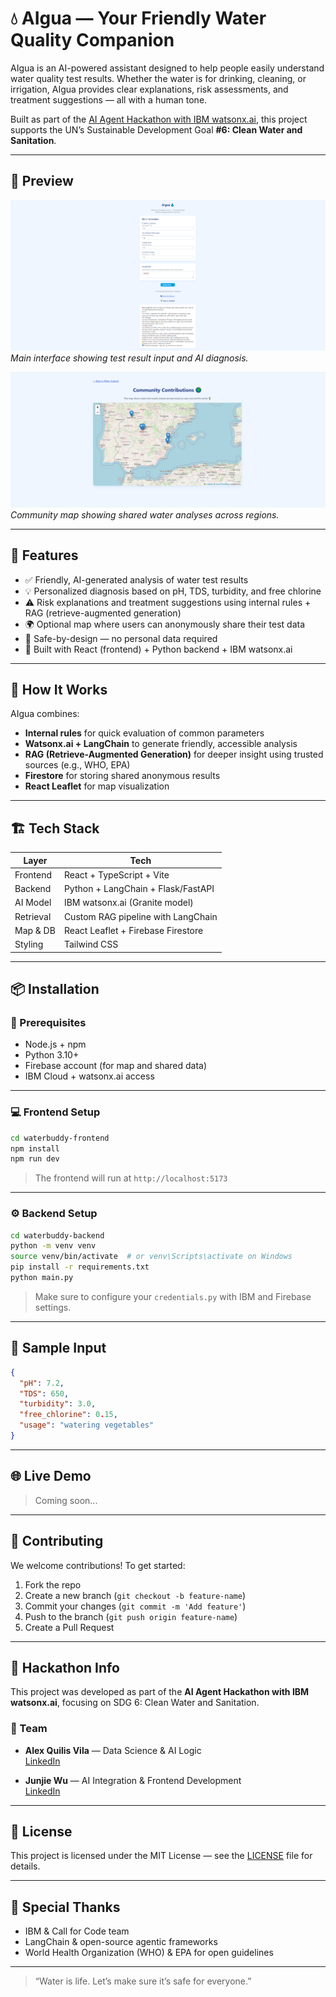 # 💧 AIgua — Your Friendly Water Quality Companion

AIgua is an AI-powered assistant designed to help people easily understand water quality test results. Whether the water is for drinking, cleaning, or irrigation, AIgua provides clear explanations, risk assessments, and treatment suggestions — all with a human tone.

Built as part of the [AI Agent Hackathon with IBM watsonx.ai](https://developer.ibm.com/events/ai-agent-hackathon/), this project supports the UN’s Sustainable Development Goal **#6: Clean Water and Sanitation**.

---

## 📸 Preview

![AIgua screenshot 1](./screenshots/main-ui.png)  
*Main interface showing test result input and AI diagnosis.*

![AIgua screenshot 2](./screenshots/map-view.png)  
*Community map showing shared water analyses across regions.*

---

## 🚀 Features

- ✅ Friendly, AI-generated analysis of water test results  
- 💡 Personalized diagnosis based on pH, TDS, turbidity, and free chlorine  
- ⚠️ Risk explanations and treatment suggestions using internal rules + RAG (retrieve-augmented generation)  
- 🌍 Optional map where users can anonymously share their test data  
- 🔐 Safe-by-design — no personal data required  
- 📱 Built with React (frontend) + Python backend + IBM watsonx.ai  

---

## 🧠 How It Works

AIgua combines:
- **Internal rules** for quick evaluation of common parameters  
- **Watsonx.ai + LangChain** to generate friendly, accessible analysis  
- **RAG (Retrieve-Augmented Generation)** for deeper insight using trusted sources (e.g., WHO, EPA)  
- **Firestore** for storing shared anonymous results  
- **React Leaflet** for map visualization  

---

## 🏗 Tech Stack

| Layer         | Tech                              |
|---------------|-----------------------------------|
| Frontend      | React + TypeScript + Vite         |
| Backend       | Python + LangChain + Flask/FastAPI |
| AI Model      | IBM watsonx.ai (Granite model)    |
| Retrieval     | Custom RAG pipeline with LangChain |
| Map & DB      | React Leaflet + Firebase Firestore |
| Styling       | Tailwind CSS                      |

---

## 📦 Installation

### 🔧 Prerequisites

- Node.js + npm  
- Python 3.10+  
- Firebase account (for map and shared data)  
- IBM Cloud + watsonx.ai access  

---

### 💻 Frontend Setup

```bash
cd waterbuddy-frontend
npm install
npm run dev
```

> The frontend will run at `http://localhost:5173`

---

### ⚙️ Backend Setup

```bash
cd waterbuddy-backend
python -m venv venv
source venv/bin/activate  # or venv\Scripts\activate on Windows
pip install -r requirements.txt
python main.py
```

> Make sure to configure your `credentials.py` with IBM and Firebase settings.

---

## 🧪 Sample Input

```json
{
  "pH": 7.2,
  "TDS": 650,
  "turbidity": 3.0,
  "free_chlorine": 0.15,
  "usage": "watering vegetables"
}
```

---

## 🌐 Live Demo

> Coming soon...

---

## 🤝 Contributing

We welcome contributions! To get started:

1. Fork the repo  
2. Create a new branch (`git checkout -b feature-name`)  
3. Commit your changes (`git commit -m 'Add feature'`)  
4. Push to the branch (`git push origin feature-name`)  
5. Create a Pull Request  

---

## 🎯 Hackathon Info

This project was developed as part of the **AI Agent Hackathon with IBM watsonx.ai**, focusing on SDG 6: Clean Water and Sanitation.

### 👥 Team

- **Alex Quilis Vila** — Data Science & AI Logic  
  [LinkedIn](https://www.linkedin.com/in/alexquiliz/)
  
- **Junjie Wu** — AI Integration & Frontend Development  
  [LinkedIn](https://www.linkedin.com/in/junjiewu/)  

---

## 📄 License

This project is licensed under the MIT License — see the [LICENSE](./LICENSE) file for details.

---

## 💙 Special Thanks

- IBM & Call for Code team  
- LangChain & open-source agentic frameworks  
- World Health Organization (WHO) & EPA for open guidelines  

---

> “Water is life. Let’s make sure it’s safe for everyone.”

